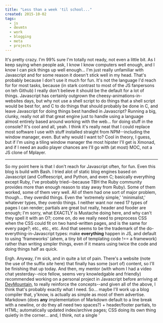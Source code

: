 ```yaml
---
title: "Less than a week 'til school..."
created: 2015-10-02
tags:
  - js
  - devmtn
  - work
  - blogging
  - meta
  - projects
---
```


It's pretty crazy. I'm 99% sure I'm totally not ready, not even a little bit. As
I keep saying when people ask, I know I know computers well enough, and I know I
can pick things up well enough... I'm just really unfamiliar with Javascript and
for some reason it doesn't stick well in my head. That's probably because I
don't use it much for fun. It's not the language I'd reach for for most tasks,
because (in stark contrast to most of the JS fanpersons on teh Github) I really
don't believe it should be the default for a lot of things. Javascript has
certainly outgrown the cheesy-animations-in-websites days, but why not use a
shell script to do things that a shell script would be best for, and C to do
things that should probably be done in C, and leave Javascript for doing things
best handled in Javascript? Running a big, clunky, really not all that great
engine just to handle using a language almost entirely based around working with
the web... for doing stuff in the console? It's cool and all, yeah. I think it's
really neat that I could replace most software I use with stuff installed
straight from NPM--including the window manager, even. But why would I want to?
Cool in theory, I guess, but if I'm using a tiling window manager the most
hipster I'll get is Xmonad, and if I need an audio player chances are I'll go
with (at most) MOC, not a JS clone of Mplayer.

---------

So my point here is that I don't reach for Javascript often, for fun. Even
this blog is build with Bash. I tried alot of static blog engines based on
Javascript (and Coffeescript, and Python, and even C; basically everything
except Ruby, I've probably tried--because TBH the Ruby community provides more
than enough reason to stay away from Ruby). Some of them worked, some of them
very well. All of them had one sort of major problem, though... they overdid
things. Even the 'extremely simple,' 'minimalist,' whatever types, they overdo
things. I neither want nor need 17 types of pages I can render; partials are
great but really, header and fooder are enough; I'm sorry, what EXACTLY is
Mustache doing here, and why can't they spell it with an O?; come on, do we
really need to preprocess CSS when the CSS could fit on two hand-written
pages, and is the same for every page?; etc., etc., etc. And that seems to be
the trademark of the do-everything-in-Javascript types: make **everything**
happen in JS, and default to using 'frameworks' (ahem, a tiny bit of
templating code !== a framework) rather than writing simpler things, even if
it means using twice the code and doing things half as quick.

Ergh. Anyway, I'm sick, and in quite a lot of pain. There's a website (note
the use of the suffix _site_ here) that finally has some (sort of) content, so
I'll be finishing that up today. And then, my mentor (with whom I had a video
chat yesterday--nice fellow, seems very knowledgable and friendly) recommended
working on a personal project in Javascript before arriving at
[DevMountain](http://devmounta.in), to really reinforce the concepts--and
given all of the above, I think that's probably exactly what I need. So...
maybe I'll work up a blog compiler that, y'know, is actually as simple as most
of them advertise. Markdown (does **any** implementation of Markdown default
to a line break with a newline, or do they all need two spaces?) +
header/footer partials, to HTML; automatically updated index/archive pages;
CSS doing its own thing quietly in the corner... and, I think, not a single
'<script>' anywhere in the site.
